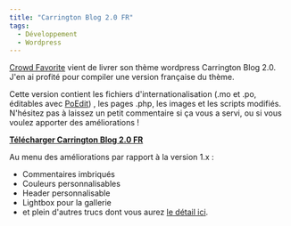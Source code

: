 ```yaml
---
title: "Carrington Blog 2.0 FR"
tags:
  - Développement
  - Wordpress
---
```


[Crowd Favorite](http://crowdfavorite.com/) vient de livrer son thème wordpress Carrington Blog 2.0\. J'en ai profité pour compiler une version française du thème.

<!-- more -->

Cette version contient les fichiers d'internationalisation (.mo et .po, éditables avec [PoEdit](http://poedit.net/download)) , les pages .php, les images et les scripts modifiés. N'hésitez pas à laissez un petit commentaire si ça vous a servi, ou si vous voulez apporter des améliorations&nbsp;!

**[Télécharger Carrington Blog 2.0 FR](https://codeload.github.com/borisschapira/wordpress-theme-carring-tonBlog2Fr/zip/master)**

Au menu des améliorations par rapport à la version 1.x&nbsp;:

*   Commentaires imbriqués
*   Couleurs personnalisables
*   Header personnalisable
*   Lightbox pour la gallerie
*   et plein d'autres trucs dont vous aurez [le détail ici](http://theme.co/x/).